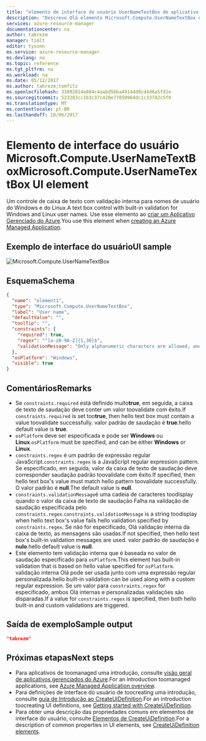 ```yaml
---
title: "elemento de interface do usuário UserNameTextBox de aplicativo gerenciado aaaAzure | Microsoft Docs"
description: "Descreve Olá elemento Microsoft.Compute.UserNameTextBox da interface do usuário para aplicativos gerenciados do Azure"
services: azure-resource-manager
documentationcenter: na
author: tabrezm
manager: timlt
editor: tysonn
ms.service: azure-resource-manager
ms.devlang: na
ms.topic: reference
ms.tgt_pltfrm: na
ms.workload: na
ms.date: 05/12/2017
ms.author: tabrezm;tomfitz
ms.openlocfilehash: 33092014e804c4aabd56ba49144d9cd4d6a5fd1e
ms.sourcegitcommit: 523283cc1b3c37c428e77850964dc1c33742c5f0
ms.translationtype: MT
ms.contentlocale: pt-BR
ms.lasthandoff: 10/06/2017
---
```

# <a name="microsoftcomputeusernametextbox-ui-element"></a><span data-ttu-id="9151e-103">Elemento de interface do usuário Microsoft.Compute.UserNameTextBox</span><span class="sxs-lookup"><span data-stu-id="9151e-103">Microsoft.Compute.UserNameTextBox UI element</span></span>
<span data-ttu-id="9151e-104">Um controle de caixa de texto com validação interna para nomes de usuário do Windows e do Linux.</span><span class="sxs-lookup"><span data-stu-id="9151e-104">A text box control with built-in validation for Windows and Linux user names.</span></span> <span data-ttu-id="9151e-105">Use esse elemento ao [criar um Aplicativo Gerenciado do Azure](managed-application-publishing.md).</span><span class="sxs-lookup"><span data-stu-id="9151e-105">You use this element when [creating an Azure Managed Application](managed-application-publishing.md).</span></span>

## <a name="ui-sample"></a><span data-ttu-id="9151e-106">Exemplo de interface do usuário</span><span class="sxs-lookup"><span data-stu-id="9151e-106">UI sample</span></span>
![Microsoft.Compute.UserNameTextBox](./media/managed-application-elements/microsoft.compute.usernametextbox.png)

## <a name="schema"></a><span data-ttu-id="9151e-108">Esquema</span><span class="sxs-lookup"><span data-stu-id="9151e-108">Schema</span></span>
```json
{
  "name": "element1",
  "type": "Microsoft.Compute.UserNameTextBox",
  "label": "User name",
  "defaultValue": "",
  "toolTip": "",
  "constraints": {
    "required": true,
    "regex": "^[a-z0-9A-Z]{1,30}$",
    "validationMessage": "Only alphanumeric characters are allowed, and hello value must be 1-30 characters long."
  },
  "osPlatform": "Windows",
  "visible": true
}
```

## <a name="remarks"></a><span data-ttu-id="9151e-109">Comentários</span><span class="sxs-lookup"><span data-stu-id="9151e-109">Remarks</span></span>
- <span data-ttu-id="9151e-110">Se `constraints.required` está definido muito**true**, em seguida, a caixa de texto de saudação deve conter um valor toovalidate com êxito.</span><span class="sxs-lookup"><span data-stu-id="9151e-110">If `constraints.required` is set too**true**, then hello text box must contain a value toovalidate successfully.</span></span> <span data-ttu-id="9151e-111">valor padrão de saudação é **true**.</span><span class="sxs-lookup"><span data-stu-id="9151e-111">hello default value is **true**.</span></span>
- <span data-ttu-id="9151e-112">`osPlatform` deve ser especificada e pode ser **Windows** ou **Linux**.</span><span class="sxs-lookup"><span data-stu-id="9151e-112">`osPlatform` must be specified, and can be either **Windows** or **Linux**.</span></span>
- <span data-ttu-id="9151e-113">`constraints.regex` é um padrão de expressão regular JavaScript.</span><span class="sxs-lookup"><span data-stu-id="9151e-113">`constraints.regex` is a JavaScript regular expression pattern.</span></span> <span data-ttu-id="9151e-114">Se especificado, em seguida, valor da caixa de texto de saudação deve corresponder saudação padrão toovalidate com êxito.</span><span class="sxs-lookup"><span data-stu-id="9151e-114">If specified, then hello text box's value must match hello pattern toovalidate successfully.</span></span> <span data-ttu-id="9151e-115">O valor padrão é **null**.</span><span class="sxs-lookup"><span data-stu-id="9151e-115">The default value is **null**.</span></span>
- <span data-ttu-id="9151e-116">`constraints.validationMessage`é uma cadeia de caracteres toodisplay quando o valor da caixa de texto de saudação Falha na validação de saudação especificada pelo `constraints.regex`.</span><span class="sxs-lookup"><span data-stu-id="9151e-116">`constraints.validationMessage` is a string toodisplay when hello text box's value fails hello validation specified by `constraints.regex`.</span></span> <span data-ttu-id="9151e-117">Se não for especificado, Olá validação interna da caixa de texto, as mensagens são usadas.</span><span class="sxs-lookup"><span data-stu-id="9151e-117">If not specified, then hello text box's built-in validation messages are used.</span></span> <span data-ttu-id="9151e-118">valor padrão de saudação é **nulo**.</span><span class="sxs-lookup"><span data-stu-id="9151e-118">hello default value is **null**.</span></span>
- <span data-ttu-id="9151e-119">Este elemento tem validação interna que é baseada no valor de saudação especificado para `osPlatform`.</span><span class="sxs-lookup"><span data-stu-id="9151e-119">This element has built-in validation that is based on hello value specified for `osPlatform`.</span></span> <span data-ttu-id="9151e-120">validação interna Olá pode ser usada junto com uma expressão regular personalizada.</span><span class="sxs-lookup"><span data-stu-id="9151e-120">hello built-in validation can be used along with a custom regular expression.</span></span>
<span data-ttu-id="9151e-121">Se um valor para `constraints.regex` for especificado, ambos Olá internas e personalizadas validações são disparadas.</span><span class="sxs-lookup"><span data-stu-id="9151e-121">If a value for `constraints.regex` is specified, then both hello built-in and custom validations are triggered.</span></span>

## <a name="sample-output"></a><span data-ttu-id="9151e-122">Saída de exemplo</span><span class="sxs-lookup"><span data-stu-id="9151e-122">Sample output</span></span>
```json
"tabrezm"
```

## <a name="next-steps"></a><span data-ttu-id="9151e-123">Próximas etapas</span><span class="sxs-lookup"><span data-stu-id="9151e-123">Next steps</span></span>
* <span data-ttu-id="9151e-124">Para aplicativos de toomanaged uma introdução, consulte [visão geral de aplicativos gerenciados do Azure](managed-application-overview.md).</span><span class="sxs-lookup"><span data-stu-id="9151e-124">For an introduction toomanaged applications, see [Azure Managed Application overview](managed-application-overview.md).</span></span>
* <span data-ttu-id="9151e-125">Para definições de interface do usuário de toocreating uma introdução, consulte [guia de Introdução ao CreateUiDefinition](managed-application-createuidefinition-overview.md).</span><span class="sxs-lookup"><span data-stu-id="9151e-125">For an introduction toocreating UI definitions, see [Getting started with CreateUiDefinition](managed-application-createuidefinition-overview.md).</span></span>
* <span data-ttu-id="9151e-126">Para obter uma descrição das propriedades comuns em elementos de interface do usuário, consulte [Elementos de CreateUiDefinition](managed-application-createuidefinition-elements.md).</span><span class="sxs-lookup"><span data-stu-id="9151e-126">For a description of common properties in UI elements, see [CreateUiDefinition elements](managed-application-createuidefinition-elements.md).</span></span>
